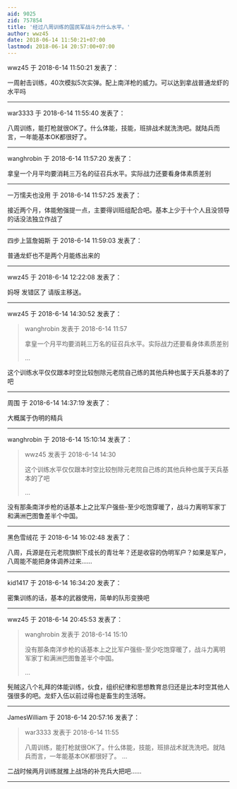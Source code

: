 ```yaml
---
aid: 9025
zid: 757854
title: '经过八周训练的国民军战斗力什么水平。'
author: wwz45
date: 2018-06-14 11:50:21+07:00
lastmod: 2018-06-14 20:57:00+07:00
---
```


wwz45 于 2018-6-14 11:50:21 发表了：

一周射击训练，40次模拟5次实弹。配上南洋枪的威力。可以达到拿战普通龙虾的水平吗

---------

war3333 于 2018-6-14 11:55:40 发表了：

八周训练，能打枪就很OK了。什么体能，技能，班排战术就洗洗吧。就陆兵而言，一年能基本OK都很好了。

---------

wanghrobin 于 2018-6-14 11:57:20 发表了：

拿皇一个月平均要消耗三万名的征召兵水平。实际战力还要看身体素质差别

---------

一万懦夫也没用 于 2018-6-14 11:57:25 发表了：

接近两个月，体能勉强提一点，主要得训班组配合吧。基本上少于十个人且没领导的话没法独立作战了

---------

四步上篮詹姆斯 于 2018-6-14 11:59:03 发表了：

普通龙虾也不是两个月能练出来的

---------

wwz45 于 2018-6-14 12:22:08 发表了：

妈呀 发错区了 请版主移送。

---------

wwz45 于 2018-6-14 14:30:52 发表了：

> wanghrobin 发表于 2018-6-14 11:57
> 
> 拿皇一个月平均要消耗三万名的征召兵水平。实际战力还要看身体素质差别
> 
> ...



这个训练水平仅仅跟本时空比较刨除元老院自己练的其他兵种也属于天兵基本的了吧

---------

周围 于 2018-6-14 14:37:19 发表了：

大概属于伪明的精兵

---------

wanghrobin 于 2018-6-14 15:10:14 发表了：

> wwz45 发表于 2018-6-14 14:30
> 
> 这个训练水平仅仅跟本时空比较刨除元老院自己练的其他兵种也属于天兵基本的了吧
> 
> ...



没有那条南洋步枪的话基本上之比军户强些-至少吃饱穿暖了，战斗力离明军家丁和满洲巴图鲁差半个中国。

---------

黑色雪绒花 于 2018-6-14 16:02:48 发表了：

八周，兵源是在元老院旗帜下成长的青壮年？还是收容的伪明军户？如果是军户，八周能不能把身体调养过来……

---------

kid1417 于 2018-6-14 16:34:20 发表了：

密集训练的话，基本的武器使用，简单的队形变换吧

---------

wwz45 于 2018-6-14 20:45:53 发表了：

> wanghrobin 发表于 2018-6-14 15:10
> 
> 没有那条南洋步枪的话基本上之比军户强些-至少吃饱穿暖了，战斗力离明军家丁和满洲巴图鲁差半个中国。
> 
> ...



髡贼这八个礼拜的体能训练，伙食，组织纪律和思想教育总归还是比本时空其他人强很多的吧。龙虾入伍以前过得也是畜生的生活呀。

---------

JamesWilliam 于 2018-6-14 20:57:16 发表了：

> war3333 发表于 2018-6-14 11:55
> 
> 八周训练，能打枪就很OK了。什么体能，技能，班排战术就洗洗吧。就陆兵而言，一年能基本OK都很好了。 ...



二战时候两月训练就推上战场的补充兵大把吧……

---------

